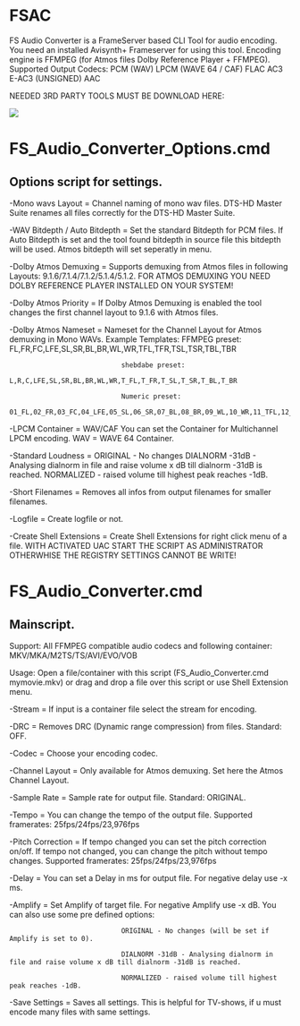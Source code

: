 # FSAC

FS Audio Converter is a FrameServer based CLI Tool for audio encoding. You need an installed Avisynth+ Frameserver for using this tool.
Encoding engine is FFMPEG (for Atmos files Dolby Reference Player + FFMPEG). 
Supported Output Codecs: PCM (WAV)
                         LPCM (WAVE 64 / CAF)
                         FLAC
                         AC3
                         E-AC3 (UNSIGNED)
                         AAC

NEEDED 3RD PARTY TOOLS MUST BE DOWNLOAD HERE:

[<img src="https://i.ibb.co/CzHqWx9/MEGA.png">](https://mega.nz/folder/NhdS3aTD#W97ktr4bpBkUbB5c2WOxqw)


# FS_Audio_Converter_Options.cmd

Options script for settings.
------------------------------

-Mono wavs Layout             = Channel naming of mono wav files. DTS-HD Master Suite renames all files correctly for the DTS-HD Master Suite.

-WAV Bitdepth / Auto Bitdepth = Set the standard Bitdepth for PCM files. If Auto Bitdepth is set and the tool found bitdepth
                                in source file this bitdepth will be used. Atmos bitdepth will set seperatly in menu.
                                
-Dolby Atmos Demuxing         = Supports demuxing from Atmos files in following Layouts: 9.1.6/7.1.4/7.1.2/5.1.4/5.1.2.
                                FOR ATMOS DEMUXING YOU NEED DOLBY REFERENCE PLAYER INSTALLED ON YOUR SYSTEM!
                                
-Dolby Atmos Priority         = If Dolby Atmos Demuxing is enabled the tool changes the first channel layout to 9.1.6 with Atmos files.

-Dolby Atmos Nameset          = Nameset for the Channel Layout for Atmos demuxing in Mono WAVs. Example Templates:
                                FFMPEG preset:
                                FL,FR,FC,LFE,SL,SR,BL,BR,WL,WR,TFL,TFR,TSL,TSR,TBL,TBR

                                shebdabe preset:
                                L,R,C,LFE,SL,SR,BL,BR,WL,WR,T_FL,T_FR,T_SL,T_SR,T_BL,T_BR

                                Numeric preset:
                                01_FL,02_FR,03_FC,04_LFE,05_SL,06_SR,07_BL,08_BR,09_WL,10_WR,11_TFL,12_TFR,13_TSL,14_TSR,15_TBL,16_TBR
                                
-LPCM Container               = WAV/CAF You can set the Container for Multichannel LPCM encoding. WAV = WAVE 64 Container.

-Standard Loudness            = ORIGINAL - No changes
                                DIALNORM -31dB - Analysing dialnorm in file and raise volume x dB till dialnorm -31dB is reached.
                                NORMALIZED - raised volume till highest peak reaches -1dB.
                                
-Short Filenames              = Removes all infos from output filenames for smaller filenames.

-Logfile                      = Create logfile or not.

-Create Shell Extensions      = Create Shell Extensions for right click menu of a file.
                                WITH ACTIVATED UAC START THE SCRIPT AS ADMINISTRATOR OTHERWHISE THE REGISTRY SETTINGS CANNOT BE WRITE!


# FS_Audio_Converter.cmd

Mainscript.
----------------------

Support:                        All FFMPEG compatible audio codecs and following container: MKV/MKA/M2TS/TS/AVI/EVO/VOB

Usage:                          Open a file/container with this script (FS_Audio_Converter.cmd mymovie.mkv) or drag and drop a file over
                                this script or use Shell Extension menu.

-Stream                       = If input is a container file select the stream for encoding.

-DRC                          = Removes DRC (Dynamic range compression) from files. Standard: OFF.

-Codec                        = Choose your encoding codec.

-Channel Layout               = Only available for Atmos demuxing. Set here the Atmos Channel Layout.

-Sample Rate                  = Sample rate for output file. Standard: ORIGINAL.

-Tempo                        = You can change the tempo of the output file. Supported framerates: 25fps/24fps/23,976fps

-Pitch Correction             = If tempo changed you can set the pitch correction on/off. If tempo not changed, you can
                                change the pitch without tempo changes. Supported framerates: 25fps/24fps/23,976fps
                                
-Delay                        = You can set a Delay in ms for output file. For negative delay use -x ms.

-Amplify                      = Set Amplify of target file. For negative Amplify use -x dB. You can also use some pre defined options:

                                ORIGINAL - No changes (will be set if Amplify is set to 0).
                                
                                DIALNORM -31dB - Analysing dialnorm in file and raise volume x dB till dialnorm -31dB is reached.
                                
                                NORMALIZED - raised volume till highest peak reaches -1dB.
                                
-Save Settings                = Saves all settings. This is helpful for TV-shows, if u must encode many files with same settings.
